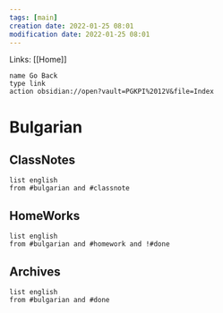 ```yaml
---
tags: [main]
creation date: 2022-01-25 08:01
modification date: 2022-01-25 08:01
---
```


Links: [[Home]]
```button
name Go Back
type link
action obsidian://open?vault=PGKPI%2012V&file=Index
```
# Bulgarian
## ClassNotes
```dataview
list english
from #bulgarian and #classnote
```
## HomeWorks
```dataview
list english
from #bulgarian and #homework and !#done
```
## Archives
```dataview
list english
from #bulgarian and #done
```